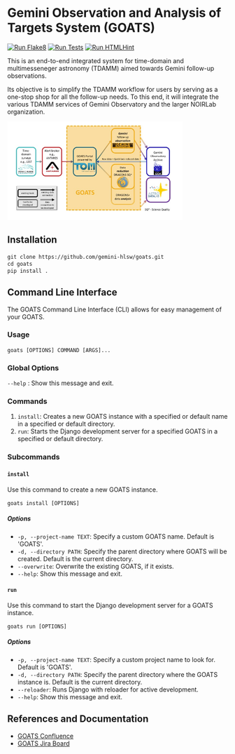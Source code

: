 # Gemini Observation and Analysis of Targets System (GOATS)

[![Run Flake8](https://github.com/gemini-hlsw/goats/actions/workflows/run_flake8.yaml/badge.svg?branch=main&event=push)](https://github.com/gemini-hlsw/goats/actions/workflows/run_flake8.yaml)
[![Run Tests](https://github.com/gemini-hlsw/goats/actions/workflows/run_tests.yaml/badge.svg?branch=main&event=push)](https://github.com/gemini-hlsw/goats/actions/workflows/run_tests.yaml)
[![Run HTMLHint](https://github.com/gemini-hlsw/goats/actions/workflows/run_htmlhint.yaml/badge.svg?branch=main&event=push)](https://github.com/gemini-hlsw/goats/actions/workflows/run_htmlhint.yaml)

This is an end-to-end integrated system for time-domain and multimesseneger astronomy (TDAMM) aimed towards Gemini follow-up observations.

Its objective is to simplify the TDAMM workflow for users by serving as a one-stop shop for all the follow-up needs. To this end, it will integrate the various TDAMM services of Gemini Observatory and the larger NOIRLab organization.

<img
  src="doc/graphics/goats_with_lab.jpg"
  alt="Schematic of GOATS"
  title="Ecosystem of GOATS"
  style="display: inline-block; margin: 0 auto; max-width: 400px">

## Installation

```shell
git clone https://github.com/gemini-hlsw/goats.git
cd goats
pip install .
```

## Command Line Interface

The GOATS Command Line Interface (CLI) allows for easy management of your GOATS.

### Usage

```shell
goats [OPTIONS] COMMAND [ARGS]...
```

### Global Options

`--help`  : Show this message and exit.

### Commands

1. `install`: Creates a new GOATS instance with a specified or default name in a specified or default directory.
2. `run`: Starts the Django development server for a specified GOATS in a specified or default directory.

### Subcommands

#### `install`

Use this command to create a new GOATS instance.

```shell
goats install [OPTIONS]
```

##### Options
- `-p, --project-name TEXT`: Specify a custom GOATS name. Default is 'GOATS'.
- `-d, --directory PATH`: Specify the parent directory where GOATS will be created. Default is the current directory.
- `--overwrite`: Overwrite the existing GOATS, if it exists.
- `--help`: Show this message and exit.

#### `run`

Use this command to start the Django development server for a GOATS instance.

```shell
goats run [OPTIONS]
```

##### Options
- `-p, --project-name TEXT`: Specify a custom project name to look for. Default is 'GOATS'.
- `-d, --directory PATH`: Specify the parent directory where the GOATS instance is. Default is the current directory.
- `--reloader`: Runs Django with reloader for active development.
- `--help`: Show this message and exit.

## References and Documentation

- [GOATS Confluence](https://noirlab.atlassian.net/wiki/spaces/GOATS/overview)
- [GOATS Jira Board](https://noirlab.atlassian.net/jira/software/projects/GOATS/boards/57)
